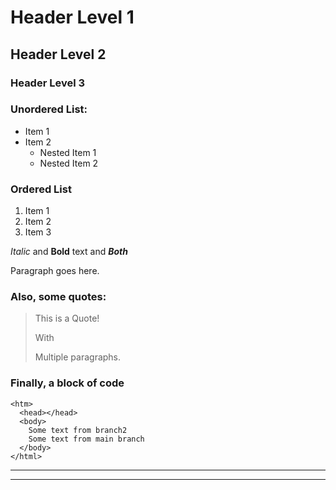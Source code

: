 
# Header Level 1

## Header Level 2

### Header Level 3

### Unordered List:

* Item 1
* Item 2
  * Nested Item 1
  * Nested Item 2

### Ordered List

1. Item 1
1. Item 2
1. Item 3

*Italic* and __Bold__ text and ***Both***

Paragraph goes here.

### Also, some quotes:


>This is a Quote!
>
>With
>
>Multiple paragraphs.

### Finally, a block of code


    <htm>
      <head></head>
      <body>
        Some text from branch2
        Some text from main branch
      </body>
    </html>
    
***
___

